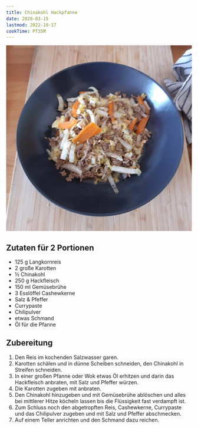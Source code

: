 ```yaml
---
title: Chinakohl Hackpfanne
date: 2020-03-15
lastmod: 2022-10-17
cookTime: PT35M
---
```


![](/img/chinakohl-hackpfanne.webp)

## Zutaten für 2 Portionen

- 125 g Langkornreis
- 2 große Karotten
- ½ Chinakohl
- 250 g Hackfleisch
- 150 ml Gemüsebrühe
- 3 Esslöffel Cashewkerne
- Salz & Pfeffer
- Currypaste
- Chilipulver
- etwas Schmand
- Öl für die Pfanne

## Zubereitung

1. Den Reis im kochenden Salzwasser garen.
1. Karotten schälen und in dünne Scheiben schneiden, den Chinakohl in Streifen schneiden.
1. In einer großen Pfanne oder Wok etwas Öl erhitzen und darin das Hackfleisch anbraten, mit Salz und Pfeffer würzen.
1. Die Karotten zugeben mit anbraten.
1. Den Chinakohl hinzugeben und mit Gemüsebrühe ablöschen und alles bei mittlerer Hitze köcheln lassen bis die Flüssigkeit fast verdampft ist.
1. Zum Schluss noch den abgetropften Reis, Cashewkerne, Currypaste und das Chilipulver zugeben und mit Salz und Pfeffer abschmecken.
1. Auf einem Teller anrichten und den Schmand dazu reichen.
